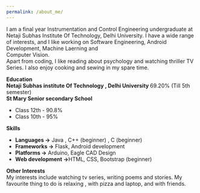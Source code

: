 ```yaml
---
permalink: /about_me/
---
```

I am a final  year Instrumentation and Control Engineering undergraduate at
 Netaji Subhas Institute Of Technology, Delhi University. I have a wide range of interests,
 and I like working on Software Engineering, Android Development, Machine Laerning and  
 Computer Vision.</br>
   Apart from coding, I like reading about psychology and watching thriller TV Series.
   I also enjoy cooking and sewing in my spare time.

   <b>Education </b>  
   <b>Netaji Subhas institute Of Technology , Delhi University </b> 69.20% (Till 5th semester)
</br><b>St Mary Senior secondary School </b>
<ul>
 <li>Class 12th - 90.8%</li>
 <li>Class 10th - 95% </li>
</ul>

<b>Skills</b>  
<ul>
<li><b>Languages -></b> Java , C++ (beginner) , C (beginner)</li>
<li><b>Frameworks -></b> Flask, Android development</li>
<li><b>Platforms -></b> Arduino, Eagle CAD Design </li>
<li><b>Web development -></b>HTML, CSS, Bootstrap (beginner)</li>
</ul>

<b>Other Interests</b>  
My interests include watching tv series, writing poems and stories.
My favourite thing to do is relaxing , with pizza and laptop, and with friends.  
